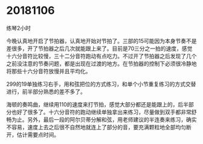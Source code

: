# 20181106

练琴2小时

今晚认真地开启了节拍器，认真地开始对节拍了。三部的15可能因为本身节奏不是差很多，开了节拍器之后几次就能跟上来了。目前是70三分之一拍的速度，感觉十六分音符比较慢，三十二分音符跑动有点吃力。不过开了节拍器之后发现了几个之前没注意的节奏问题，都是出现在过渡的地方。在节拍器的控制下必须很冷静地将那些十六分音符放慢并且平均化。

299的19单独练习右手，用和弦把位的方式练习，和单个小节重复练习的方式交替进行，前半部分熟悉的差不多了。

海顿的奏鸣曲，继续用110的速度来打节拍，感觉大部分都还是能跟上的，后半部分也好了很多了。十六分音符的跑动继续单独拿出来练习，尽量做到双手都非常舒畅为止。另外，最后一段的阿尔贝蒂分解和弦，用老师建议的半连奏来练习，确实不容易，速度上去之后很不自然地就连上了部分的音，要充满颗粒地全部均匀断开，估计需要点时间。
